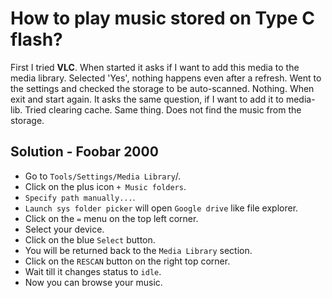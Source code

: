 # How to play music stored on Type C flash?

First I tried **VLC**. When started it asks if I want to add this media to 
the media library. Selected 'Yes', nothing happens even after a refresh.
Went to the settings and checked the storage to be auto-scanned. Nothing.
When exit and start again. It asks the same question, if I want to add it to 
media-lib. Tried clearing cache. Same thing. Does not find the music from the 
storage.

## Solution - Foobar 2000

* Go to `Tools/Settings/Media Library`/.
* Click on the plus icon `+ Music folders`.
* `Specify path manually...`.
* `Launch sys folder picker` will open `Google drive` like file explorer.
* Click on the `=` menu on the top left corner.
* Select your device.
* Click on the blue `Select` button.
* You will be returned back to the `Media Library` section.
* Click on the `RESCAN` button on the right top corner.
* Wait till it changes status to `idle`.
* Now you can browse your music.